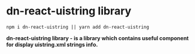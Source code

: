# dn-react-uistring library

`
npm i dn-react-uistring || yarn add dn-react-uistring
`

**dn-react-uistring library - is a library which contains useful component for display uistring.xml strings info.**
